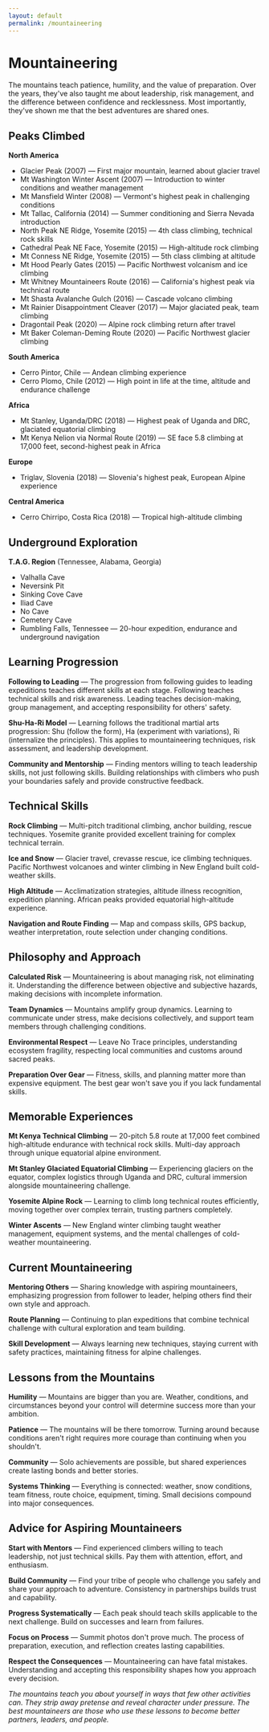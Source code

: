 ```yaml
---
layout: default
permalink: /mountaineering
---
```


# Mountaineering

The mountains teach patience, humility, and the value of preparation. Over the years, they've also taught me about leadership, risk management, and the difference between confidence and recklessness. Most importantly, they've shown me that the best adventures are shared ones.

## Peaks Climbed

**North America**
- Glacier Peak (2007) — First major mountain, learned about glacier travel
- Mt Washington Winter Ascent (2007) — Introduction to winter conditions and weather management
- Mt Mansfield Winter (2008) — Vermont's highest peak in challenging conditions
- Mt Tallac, California (2014) — Summer conditioning and Sierra Nevada introduction
- North Peak NE Ridge, Yosemite (2015) — 4th class climbing, technical rock skills
- Cathedral Peak NE Face, Yosemite (2015) — High-altitude rock climbing
- Mt Conness NE Ridge, Yosemite (2015) — 5th class climbing at altitude
- Mt Hood Pearly Gates (2015) — Pacific Northwest volcanism and ice climbing
- Mt Whitney Mountaineers Route (2016) — California's highest peak via technical route
- Mt Shasta Avalanche Gulch (2016) — Cascade volcano climbing
- Mt Rainier Disappointment Cleaver (2017) — Major glaciated peak, team climbing
- Dragontail Peak (2020) — Alpine rock climbing return after travel
- Mt Baker Coleman-Deming Route (2020) — Pacific Northwest glacier climbing

**South America**
- Cerro Pintor, Chile — Andean climbing experience
- Cerro Plomo, Chile (2012) — High point in life at the time, altitude and endurance challenge

**Africa**
- Mt Stanley, Uganda/DRC (2018) — Highest peak of Uganda and DRC, glaciated equatorial climbing
- Mt Kenya Nelion via Normal Route (2019) — SE face 5.8 climbing at 17,000 feet, second-highest peak in Africa

**Europe**
- Triglav, Slovenia (2018) — Slovenia's highest peak, European Alpine experience

**Central America**
- Cerro Chirripo, Costa Rica (2018) — Tropical high-altitude climbing

## Underground Exploration

**T.A.G. Region** (Tennessee, Alabama, Georgia)
- Valhalla Cave
- Neversink Pit
- Sinking Cove Cave
- Iliad Cave
- No Cave
- Cemetery Cave
- Rumbling Falls, Tennessee — 20-hour expedition, endurance and underground navigation

## Learning Progression

**Following to Leading** — The progression from following guides to leading expeditions teaches different skills at each stage. Following teaches technical skills and risk awareness. Leading teaches decision-making, group management, and accepting responsibility for others' safety.

**Shu-Ha-Ri Model** — Learning follows the traditional martial arts progression: Shu (follow the form), Ha (experiment with variations), Ri (internalize the principles). This applies to mountaineering techniques, risk assessment, and leadership development.

**Community and Mentorship** — Finding mentors willing to teach leadership skills, not just following skills. Building relationships with climbers who push your boundaries safely and provide constructive feedback.

## Technical Skills

**Rock Climbing** — Multi-pitch traditional climbing, anchor building, rescue techniques. Yosemite granite provided excellent training for complex technical terrain.

**Ice and Snow** — Glacier travel, crevasse rescue, ice climbing techniques. Pacific Northwest volcanoes and winter climbing in New England built cold-weather skills.

**High Altitude** — Acclimatization strategies, altitude illness recognition, expedition planning. African peaks provided equatorial high-altitude experience.

**Navigation and Route Finding** — Map and compass skills, GPS backup, weather interpretation, route selection under changing conditions.

## Philosophy and Approach

**Calculated Risk** — Mountaineering is about managing risk, not eliminating it. Understanding the difference between objective and subjective hazards, making decisions with incomplete information.

**Team Dynamics** — Mountains amplify group dynamics. Learning to communicate under stress, make decisions collectively, and support team members through challenging conditions.

**Environmental Respect** — Leave No Trace principles, understanding ecosystem fragility, respecting local communities and customs around sacred peaks.

**Preparation Over Gear** — Fitness, skills, and planning matter more than expensive equipment. The best gear won't save you if you lack fundamental skills.

## Memorable Experiences

**Mt Kenya Technical Climbing** — 20-pitch 5.8 route at 17,000 feet combined high-altitude endurance with technical rock skills. Multi-day approach through unique equatorial alpine environment.

**Mt Stanley Glaciated Equatorial Climbing** — Experiencing glaciers on the equator, complex logistics through Uganda and DRC, cultural immersion alongside mountaineering challenge.

**Yosemite Alpine Rock** — Learning to climb long technical routes efficiently, moving together over complex terrain, trusting partners completely.

**Winter Ascents** — New England winter climbing taught weather management, equipment systems, and the mental challenges of cold-weather mountaineering.

## Current Mountaineering

**Mentoring Others** — Sharing knowledge with aspiring mountaineers, emphasizing progression from follower to leader, helping others find their own style and approach.

**Route Planning** — Continuing to plan expeditions that combine technical challenge with cultural exploration and team building.

**Skill Development** — Always learning new techniques, staying current with safety practices, maintaining fitness for alpine challenges.

## Lessons from the Mountains

**Humility** — Mountains are bigger than you are. Weather, conditions, and circumstances beyond your control will determine success more than your ambition.

**Patience** — The mountains will be there tomorrow. Turning around because conditions aren't right requires more courage than continuing when you shouldn't.

**Community** — Solo achievements are possible, but shared experiences create lasting bonds and better stories.

**Systems Thinking** — Everything is connected: weather, snow conditions, team fitness, route choice, equipment, timing. Small decisions compound into major consequences.

## Advice for Aspiring Mountaineers

**Start with Mentors** — Find experienced climbers willing to teach leadership, not just technical skills. Pay them with attention, effort, and enthusiasm.

**Build Community** — Find your tribe of people who challenge you safely and share your approach to adventure. Consistency in partnerships builds trust and capability.

**Progress Systematically** — Each peak should teach skills applicable to the next challenge. Build on successes and learn from failures.

**Focus on Process** — Summit photos don't prove much. The process of preparation, execution, and reflection creates lasting capabilities.

**Respect the Consequences** — Mountaineering can have fatal mistakes. Understanding and accepting this responsibility shapes how you approach every decision.

*The mountains teach you about yourself in ways that few other activities can. They strip away pretense and reveal character under pressure. The best mountaineers are those who use these lessons to become better partners, leaders, and people.*